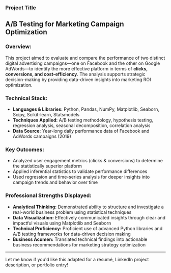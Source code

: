 

### Project Title
## A/B Testing for Marketing Campaign Optimization

### Overview:
This project aimed to evaluate and compare the performance of two distinct digital advertising campaigns—one on Facebook and the other on Google AdWords—to identify the more effective platform in terms of **clicks, conversions, and cost-efficiency**. The analysis supports strategic decision-making by providing data-driven insights into marketing ROI optimization.

### **Technical Stack:**

* **Languages & Libraries:** Python, Pandas, NumPy, Matplotlib, Seaborn, Scipy, Scikit-learn, Statsmodels
* **Techniques Applied:** A/B testing methodology, hypothesis testing, regression analysis, seasonal decomposition, correlation analysis
* **Data Source:** Year-long daily performance data of Facebook and AdWords campaigns (2019)

### **Key Outcomes:**

* Analyzed user engagement metrics (clicks & conversions) to determine the statistically superior platform
* Applied inferential statistics to validate performance differences
* Used regression and time-series analysis for deeper insights into campaign trends and behavior over time

### **Professional Strengths Displayed:**

* **Analytical Thinking:** Demonstrated ability to structure and investigate a real-world business problem using statistical techniques
* **Data Visualization:** Effectively communicated insights through clear and impactful visuals using Matplotlib and Seaborn
* **Technical Proficiency:** Proficient use of advanced Python libraries and A/B testing frameworks for data-driven decision making
* **Business Acumen:** Translated technical findings into actionable business recommendations for marketing strategy optimization

---

Let me know if you'd like this adapted for a résumé, LinkedIn project description, or portfolio entry!
